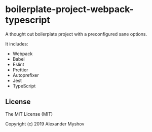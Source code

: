# boilerplate-project-webpack-typescript

A thought out boilerplate project with a preconfigured sane options.

It includes:
* Webpack
* Babel
* Eslint
* Prettier
* Autoprefixer
* Jest
* TypeScript

## License

The MIT License (MIT)

Copyright (c) 2019 Alexander Myshov
